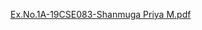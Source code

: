 [Ex.No.1A-19CSE083-Shanmuga Priya M.pdf](https://github.com/Priya-shan/Internet-Programming-Lab/files/8750170/Ex.No.1A-19CSE083-Shanmuga.Priya.M.pdf)
